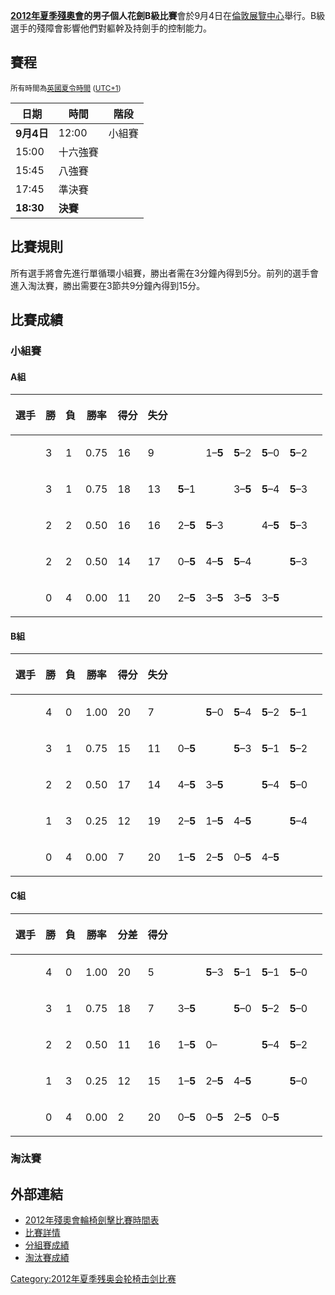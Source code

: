 **[2012年夏季殘奧會](https://zh.wikipedia.org/wiki/2012年夏季殘奧會 "wikilink")**的**男子個人花劍B級比賽**會於9月4日在[倫敦展覽中心](../Page/倫敦展覽中心.md "wikilink")舉行。B級選手的殘障會影響他們對軀幹及持劍手的控制能力。

## 賽程

<small>所有時間為[英國夏令時間](https://zh.wikipedia.org/wiki/歐洲西部夏令時間 "wikilink")
([UTC+1](https://zh.wikipedia.org/wiki/UTC+1 "wikilink")) </small>

| 日期        | 時間     | 階段  |
| --------- | ------ | --- |
| **9月4日**  | 12:00  | 小組賽 |
| 15:00     | 十六強賽   |     |
| 15:45     | 八強賽    |     |
| 17:45     | 準決賽    |     |
| **18:30** | **決賽** |     |

## 比賽規則

所有選手將會先進行單循環小組賽，勝出者需在3分鐘內得到5分。前列的選手會進入淘汰賽，勝出需要在3節共9分鐘內得到15分。

## 比賽成績

### 小組賽

#### A組

<table>
<thead>
<tr class="header">
<th><p>選手</p></th>
<th><p>勝</p></th>
<th><p>負</p></th>
<th><p>勝率</p></th>
<th><p>得分</p></th>
<th><p>失分</p></th>
<th><p> </p></th>
<th></th>
<th></th>
<th></th>
<th></th>
<th></th>
</tr>
</thead>
<tbody>
<tr class="odd">
<td></td>
<td><p>3</p></td>
<td><p>1</p></td>
<td><p>0.75</p></td>
<td><p>16</p></td>
<td><p>9</p></td>
<td></td>
<td><p>1–<strong>5</strong></p></td>
<td><p><strong>5</strong>–2</p></td>
<td><p><strong>5</strong>–0</p></td>
<td><p><strong>5</strong>–2</p></td>
<td></td>
</tr>
<tr class="even">
<td></td>
<td><p>3</p></td>
<td><p>1</p></td>
<td><p>0.75</p></td>
<td><p>18</p></td>
<td><p>13</p></td>
<td><p><strong>5</strong>–1</p></td>
<td></td>
<td><p>3–<strong>5</strong></p></td>
<td><p><strong>5</strong>–4</p></td>
<td><p><strong>5</strong>–3</p></td>
<td></td>
</tr>
<tr class="odd">
<td></td>
<td><p>2</p></td>
<td><p>2</p></td>
<td><p>0.50</p></td>
<td><p>16</p></td>
<td><p>16</p></td>
<td><p>2–<strong>5</strong></p></td>
<td><p><strong>5</strong>–3</p></td>
<td></td>
<td><p>4–<strong>5</strong></p></td>
<td><p><strong>5</strong>–3</p></td>
<td></td>
</tr>
<tr class="even">
<td></td>
<td><p>2</p></td>
<td><p>2</p></td>
<td><p>0.50</p></td>
<td><p>14</p></td>
<td><p>17</p></td>
<td><p>0–<strong>5</strong></p></td>
<td><p>4–<strong>5</strong></p></td>
<td><p><strong>5</strong>–4</p></td>
<td></td>
<td><p><strong>5</strong>–3</p></td>
<td></td>
</tr>
<tr class="odd">
<td></td>
<td><p>0</p></td>
<td><p>4</p></td>
<td><p>0.00</p></td>
<td><p>11</p></td>
<td><p>20</p></td>
<td><p>2–<strong>5</strong></p></td>
<td><p>3–<strong>5</strong></p></td>
<td><p>3–<strong>5</strong></p></td>
<td><p>3–<strong>5</strong></p></td>
<td></td>
<td></td>
</tr>
</tbody>
</table>

#### B組

<table>
<thead>
<tr class="header">
<th><p>選手</p></th>
<th><p>勝</p></th>
<th><p>負</p></th>
<th><p>勝率</p></th>
<th><p>得分</p></th>
<th><p>失分</p></th>
<th><p> </p></th>
<th></th>
<th></th>
<th></th>
<th></th>
<th></th>
</tr>
</thead>
<tbody>
<tr class="odd">
<td></td>
<td><p>4</p></td>
<td><p>0</p></td>
<td><p>1.00</p></td>
<td><p>20</p></td>
<td><p>7</p></td>
<td></td>
<td><p><strong>5</strong>–0</p></td>
<td><p><strong>5</strong>–4</p></td>
<td><p><strong>5</strong>–2</p></td>
<td><p><strong>5</strong>–1</p></td>
<td></td>
</tr>
<tr class="even">
<td></td>
<td><p>3</p></td>
<td><p>1</p></td>
<td><p>0.75</p></td>
<td><p>15</p></td>
<td><p>11</p></td>
<td><p>0–<strong>5</strong></p></td>
<td></td>
<td><p><strong>5</strong>–3</p></td>
<td><p><strong>5</strong>–1</p></td>
<td><p><strong>5</strong>–2</p></td>
<td></td>
</tr>
<tr class="odd">
<td></td>
<td><p>2</p></td>
<td><p>2</p></td>
<td><p>0.50</p></td>
<td><p>17</p></td>
<td><p>14</p></td>
<td><p>4–<strong>5</strong></p></td>
<td><p>3–<strong>5</strong></p></td>
<td></td>
<td><p><strong>5</strong>–4</p></td>
<td><p><strong>5</strong>–0</p></td>
<td></td>
</tr>
<tr class="even">
<td></td>
<td><p>1</p></td>
<td><p>3</p></td>
<td><p>0.25</p></td>
<td><p>12</p></td>
<td><p>19</p></td>
<td><p>2–<strong>5</strong></p></td>
<td><p>1–<strong>5</strong></p></td>
<td><p>4–<strong>5</strong></p></td>
<td></td>
<td><p><strong>5</strong>–4</p></td>
<td></td>
</tr>
<tr class="odd">
<td></td>
<td><p>0</p></td>
<td><p>4</p></td>
<td><p>0.00</p></td>
<td><p>7</p></td>
<td><p>20</p></td>
<td><p>1–<strong>5</strong></p></td>
<td><p>2–<strong>5</strong></p></td>
<td><p>0–<strong>5</strong></p></td>
<td><p>4–<strong>5</strong></p></td>
<td></td>
<td></td>
</tr>
</tbody>
</table>

#### C組

<table>
<thead>
<tr class="header">
<th><p>選手</p></th>
<th><p>勝</p></th>
<th><p>負</p></th>
<th><p>勝率</p></th>
<th><p>分差</p></th>
<th><p>得分</p></th>
<th><p> </p></th>
<th></th>
<th></th>
<th></th>
<th></th>
<th></th>
</tr>
</thead>
<tbody>
<tr class="odd">
<td></td>
<td><p>4</p></td>
<td><p>0</p></td>
<td><p>1.00</p></td>
<td><p>20</p></td>
<td><p>5</p></td>
<td></td>
<td><p><strong>5</strong>–3</p></td>
<td><p><strong>5</strong>–1</p></td>
<td><p><strong>5</strong>–1</p></td>
<td><p><strong>5</strong>–0</p></td>
<td></td>
</tr>
<tr class="even">
<td></td>
<td><p>3</p></td>
<td><p>1</p></td>
<td><p>0.75</p></td>
<td><p>18</p></td>
<td><p>7</p></td>
<td><p>3–<strong>5</strong></p></td>
<td></td>
<td><p><strong>5</strong>–0</p></td>
<td><p><strong>5</strong>–2</p></td>
<td><p><strong>5</strong>–0</p></td>
<td></td>
</tr>
<tr class="odd">
<td></td>
<td><p>2</p></td>
<td><p>2</p></td>
<td><p>0.50</p></td>
<td><p>11</p></td>
<td><p>16</p></td>
<td><p>1–<strong>5</strong></p></td>
<td><p>0–</p></td>
<td></td>
<td><p><strong>5</strong>–4</p></td>
<td><p><strong>5</strong>–2</p></td>
<td></td>
</tr>
<tr class="even">
<td></td>
<td><p>1</p></td>
<td><p>3</p></td>
<td><p>0.25</p></td>
<td><p>12</p></td>
<td><p>15</p></td>
<td><p>1–<strong>5</strong></p></td>
<td><p>2–<strong>5</strong></p></td>
<td><p>4–<strong>5</strong></p></td>
<td></td>
<td><p><strong>5</strong>–0</p></td>
<td></td>
</tr>
<tr class="odd">
<td></td>
<td><p>0</p></td>
<td><p>4</p></td>
<td><p>0.00</p></td>
<td><p>2</p></td>
<td><p>20</p></td>
<td><p>0–<strong>5</strong></p></td>
<td><p>0–<strong>5</strong></p></td>
<td><p>2–<strong>5</strong></p></td>
<td><p>0–<strong>5</strong></p></td>
<td></td>
<td></td>
</tr>
</tbody>
</table>

### 淘汰賽

## 外部連結

  - [2012年殘奧會輪椅劍擊比賽時間表](https://web.archive.org/web/20120916144212/http://www.london2012.com/paralympics/wheelchair-fencing/schedule-and-results/)
  - [比賽詳情](https://web.archive.org/web/20120829004451/http://www.london2012.com/paralympics/wheelchair-fencing/event/men-individual-foil-category-b/index.html)
  - [分組賽成績](https://web.archive.org/web/20121023224614/http://www.london2012.com/externalparamodules/wf/pdf/wfm022000_c76b.pdf)
  - [淘汰賽成績](https://web.archive.org/web/20121023224613/http://www.london2012.com/externalparamodules/wf/pdf/wfm022000_c75i.pdf)

[Category:2012年夏季残奥会轮椅击剑比赛](https://zh.wikipedia.org/wiki/Category:2012年夏季残奥会轮椅击剑比赛 "wikilink")